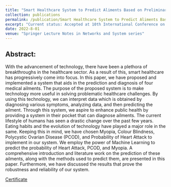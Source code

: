 ```yaml
---
title: "Smart Healthcare System to Predict Aliments Based on Preliminary Symptoms"
collection: publications
permalink: /publication/Smart Healthcare System to Predict Aliments Based on Preliminary Symptoms
excerpt: "Current status: Accepted at 10th International Conference on Innovations in Computer Science and Engineering (ICICSE-2022) "
date: 2022-8-01
venue: "Springer Lecture Notes in Networks and System series"
---
```


## Abstract:

With the advancement of technology, there have been a plethora of breakthroughs in the healthcare sector. As a result of this, smart healthcare has progressively come into focus. In this paper, we have proposed and implemented a system that aids in the prediction and diagnosis of four medical ailments. The purpose of the proposed system is to make technology more useful in solving problematic healthcare challenges. By using this technology, we can interpret data which is obtained by diagnosing various symptoms, analyzing data, and then predicting the ailment. Through this system, we aspire to enhance public health by providing a system in their pocket that can diagnose ailments. The current lifestyle of humans has seen a drastic change over the past few years. Eating habits and the evolution of technology have played a major role in the same. Keeping this in mind, we have chosen Myopia, Colour Blindness, Polycystic Ovarian Disease (PCOD), and Probability of Heart Attack to implement in our system. We employ the power of Machine Learning to predict the probability of Heart Attack, PCOD, and Myopia. A comprehensive introduction and literature work on the prediction of these ailments, along with the methods used to predict them, are presented in this paper. Furthermore, we have discussed the results that prove the robustness and reliability of our system.

[Certificate](https://drive.google.com/file/d/1X7qJUlFpaQYaplPicjiPr1qLioNiLL7O/view?usp=sharing)
